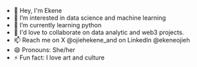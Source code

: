 - 👋 Hey, I'm Ekene
- 👀 I’m interested in data science and machine learning
- 🌱 I’m currently learning python
- 💞️ I'd love to collaborate on data analytic  and web3 projects.
- 📫 Reach me on X @ojiehekene_and on LinkedIn @ekeneojieh
- 😄 Pronouns: She/her
- ⚡ Fun fact: I love art and culture

<!---
Kheene145/Kheene145 is a ✨ special ✨ repository because its `README.md` (this file) appears on your GitHub profile.
You can click the Preview link to take a look at your changes.
--->
